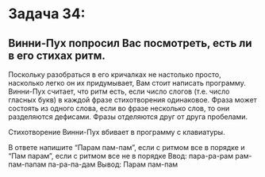 # Задача 34: 
## Винни-Пух попросил Вас посмотреть, есть ли в его стихах ритм.

Поскольку разобраться в его кричалках не настолько просто, насколько легко он их придумывает,
Вам стоит написать программу. Винни-Пух считает, что ритм есть, если число слогов (т.е. число гласных букв)
в каждой фразе стихотворения одинаковое.
Фраза может состоять из одного слова, если во фразе несколько слов, то они разделяются дефисами.
Фразы отделяются друг от друга пробелами. 

Стихотворение Винни-Пух вбивает в программу с клавиатуры.

В ответе напишите “Парам пам-пам”, если с ритмом все в порядке и “Пам парам”, если с ритмом все не в порядке
Ввод: пара-ра-рам рам-пам-папам па-ра-па-дам
Вывод: Парам пам-пам